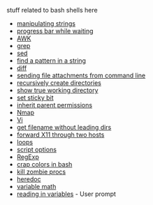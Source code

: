 stuff related to bash shells here

  - [manipulating strings](manipulating_strings "wikilink")
  - [progress bar while waiting](progress_bar_while_waiting "wikilink")
  - [AWK](AWK "wikilink")
  - [grep](grep "wikilink")
  - [sed](sed "wikilink")
  - [find a pattern in a string](find_a_pattern_in_a_string "wikilink")
  - [diff](diff "wikilink")
  - [sending file attachments from command
    line](sending_file_attachments_from_command_line "wikilink")
  - [recursively create
    directories](recursively_create_directories "wikilink")
  - [show true working
    directory](show_true_working_directory "wikilink")
  - [set sticky bit](set_sticky_bit "wikilink")
  - [inherit parent permissions](inherit_parent_permissions "wikilink")
  - [Nmap](Nmap "wikilink")
  - [Vi](Vi "wikilink")
  - [get filename without leading
    dirs](get_filename_without_leading_dirs "wikilink")
  - [forward X11 through two
    hosts](forward_X11_through_two_hosts "wikilink")
  - [loops](loops "wikilink")
  - [script options](script_options "wikilink")
  - [RegExp](RegExp "wikilink")
  - [crap colors in bash](crap_colors_in_bash "wikilink")
  - [kill zombie procs](kill_zombie_procs "wikilink")
  - [heredoc](heredoc "wikilink")
  - [variable math](variable_math "wikilink")
  - [reading in variables](reading_in_variables "wikilink") - User
    prompt